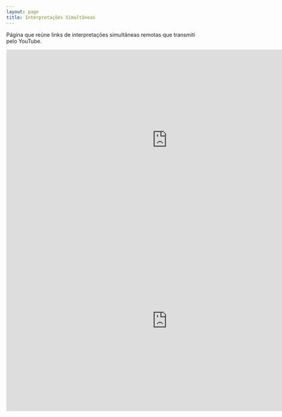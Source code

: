 ```yaml
---
layout: page
title: Interpretações Simultâneas
---
```


Página que reúne links de interpretações simultâneas remotas que transmiti pelo YouTube.

<iframe width="854"
        height="480"
        src="https://www.youtube.com/embed/RrjEQWZiyKU"
        title="YouTube video player"
        frameborder="0"
        allow="accelerometer; autoplay; clipboard-write; encrypted-media; gyroscope; picture-in-picture" allowfullscreen></iframe>

<br>

<iframe width="854"
        height="480"
        src="https://www.youtube.com/embed/z3JVDRiBats"
        title="YouTube video player"
        frameborder="0"
        allow="accelerometer; autoplay; clipboard-write; encrypted-media; gyroscope; picture-in-picture" allowfullscreen></iframe>
